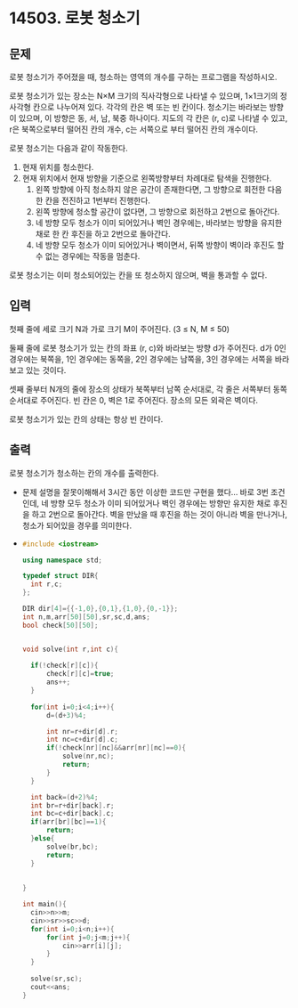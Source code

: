 # 14503. 로봇 청소기

## 문제

로봇 청소기가 주어졌을 때, 청소하는 영역의 개수를 구하는 프로그램을 작성하시오.

로봇 청소기가 있는 장소는 N×M 크기의 직사각형으로 나타낼 수 있으며, 1×1크기의 정사각형 칸으로 나누어져 있다. 각각의 칸은 벽 또는 빈 칸이다. 청소기는 바라보는 방향이 있으며, 이 방향은 동, 서, 남, 북중 하나이다. 지도의 각 칸은 (r, c)로 나타낼 수 있고, r은 북쪽으로부터 떨어진 칸의 개수, c는 서쪽으로 부터 떨어진 칸의 개수이다.

로봇 청소기는 다음과 같이 작동한다.

1. 현재 위치를 청소한다.
2. 현재 위치에서 현재 방향을 기준으로 왼쪽방향부터 차례대로 탐색을 진행한다.
   1. 왼쪽 방향에 아직 청소하지 않은 공간이 존재한다면, 그 방향으로 회전한 다음 한 칸을 전진하고 1번부터 진행한다.
   2. 왼쪽 방향에 청소할 공간이 없다면, 그 방향으로 회전하고 2번으로 돌아간다.
   3. 네 방향 모두 청소가 이미 되어있거나 벽인 경우에는, 바라보는 방향을 유지한 채로 한 칸 후진을 하고 2번으로 돌아간다.
   4. 네 방향 모두 청소가 이미 되어있거나 벽이면서, 뒤쪽 방향이 벽이라 후진도 할 수 없는 경우에는 작동을 멈춘다.

로봇 청소기는 이미 청소되어있는 칸을 또 청소하지 않으며, 벽을 통과할 수 없다.

## 입력

첫째 줄에 세로 크기 N과 가로 크기 M이 주어진다. (3 ≤ N, M ≤ 50)

둘째 줄에 로봇 청소기가 있는 칸의 좌표 (r, c)와 바라보는 방향 d가 주어진다. d가 0인 경우에는 북쪽을, 1인 경우에는 동쪽을, 2인 경우에는 남쪽을, 3인 경우에는 서쪽을 바라보고 있는 것이다.

셋째 줄부터 N개의 줄에 장소의 상태가 북쪽부터 남쪽 순서대로, 각 줄은 서쪽부터 동쪽 순서대로 주어진다. 빈 칸은 0, 벽은 1로 주어진다. 장소의 모든 외곽은 벽이다.

로봇 청소기가 있는 칸의 상태는 항상 빈 칸이다.

## 출력

로봇 청소기가 청소하는 칸의 개수를 출력한다.



- 문제 설명을 잘못이해해서 3시간 동안 이상한 코드만 구현을 했다... 바로 3번 조건인데, 네 방향 모두 청소가 이미 되어있거나 벽인 경우에는 방향만 유지한 채로 후진을 하고 2번으로 돌아간다. 벽을 만났을 때 후진을 하는 것이 아니라 벽을 만나거나, 청소가 되어있을 경우를 의미한다.

- ```c++
  #include <iostream>
  
  using namespace std;
  
  typedef struct DIR{
  	int r,c;
  };
  
  DIR dir[4]={{-1,0},{0,1},{1,0},{0,-1}};
  int n,m,arr[50][50],sr,sc,d,ans;
  bool check[50][50];
  
  
  void solve(int r,int c){
  	
  	if(!check[r][c]){
  		check[r][c]=true;
  		ans++;
  	}
  	
  	for(int i=0;i<4;i++){
  		d=(d+3)%4;
  
  		int nr=r+dir[d].r;
  		int nc=c+dir[d].c;
  		if(!check[nr][nc]&&arr[nr][nc]==0){
  			solve(nr,nc);
  			return;			
  		}
  	}
  
  	int back=(d+2)%4;
  	int br=r+dir[back].r;
  	int bc=c+dir[back].c;
  	if(arr[br][bc]==1){
  		return;
  	}else{
  		solve(br,bc);
  		return;
  	}
  	
  	
  }
  
  int main(){
  	cin>>n>>m;
  	cin>>sr>>sc>>d;
  	for(int i=0;i<n;i++){
  		for(int j=0;j<m;j++){
  			cin>>arr[i][j];
  		}
  	}		
  	
  	solve(sr,sc);
  	cout<<ans;
  }
  ```

  